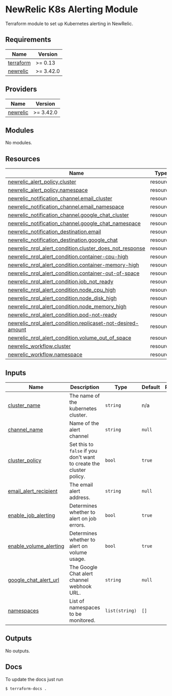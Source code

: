 # NewRelic K8s Alerting Module

Terraform module to set up Kubernetes alerting in NewRelic.

<!-- BEGIN_TF_DOCS -->
## Requirements

| Name | Version |
|------|---------|
| <a name="requirement_terraform"></a> [terraform](#requirement\_terraform) | >= 0.13 |
| <a name="requirement_newrelic"></a> [newrelic](#requirement\_newrelic) | >= 3.42.0 |

## Providers

| Name | Version |
|------|---------|
| <a name="provider_newrelic"></a> [newrelic](#provider\_newrelic) | >= 3.42.0 |

## Modules

No modules.

## Resources

| Name | Type |
|------|------|
| [newrelic_alert_policy.cluster](https://registry.terraform.io/providers/newrelic/newrelic/latest/docs/resources/alert_policy) | resource |
| [newrelic_alert_policy.namespace](https://registry.terraform.io/providers/newrelic/newrelic/latest/docs/resources/alert_policy) | resource |
| [newrelic_notification_channel.email_cluster](https://registry.terraform.io/providers/newrelic/newrelic/latest/docs/resources/notification_channel) | resource |
| [newrelic_notification_channel.email_namespace](https://registry.terraform.io/providers/newrelic/newrelic/latest/docs/resources/notification_channel) | resource |
| [newrelic_notification_channel.google_chat_cluster](https://registry.terraform.io/providers/newrelic/newrelic/latest/docs/resources/notification_channel) | resource |
| [newrelic_notification_channel.google_chat_namespace](https://registry.terraform.io/providers/newrelic/newrelic/latest/docs/resources/notification_channel) | resource |
| [newrelic_notification_destination.email](https://registry.terraform.io/providers/newrelic/newrelic/latest/docs/resources/notification_destination) | resource |
| [newrelic_notification_destination.google_chat](https://registry.terraform.io/providers/newrelic/newrelic/latest/docs/resources/notification_destination) | resource |
| [newrelic_nrql_alert_condition.cluster_does_not_response](https://registry.terraform.io/providers/newrelic/newrelic/latest/docs/resources/nrql_alert_condition) | resource |
| [newrelic_nrql_alert_condition.container-cpu-high](https://registry.terraform.io/providers/newrelic/newrelic/latest/docs/resources/nrql_alert_condition) | resource |
| [newrelic_nrql_alert_condition.container-memory-high](https://registry.terraform.io/providers/newrelic/newrelic/latest/docs/resources/nrql_alert_condition) | resource |
| [newrelic_nrql_alert_condition.container-out-of-space](https://registry.terraform.io/providers/newrelic/newrelic/latest/docs/resources/nrql_alert_condition) | resource |
| [newrelic_nrql_alert_condition.job_not_ready](https://registry.terraform.io/providers/newrelic/newrelic/latest/docs/resources/nrql_alert_condition) | resource |
| [newrelic_nrql_alert_condition.node_cpu_high](https://registry.terraform.io/providers/newrelic/newrelic/latest/docs/resources/nrql_alert_condition) | resource |
| [newrelic_nrql_alert_condition.node_disk_high](https://registry.terraform.io/providers/newrelic/newrelic/latest/docs/resources/nrql_alert_condition) | resource |
| [newrelic_nrql_alert_condition.node_memory_high](https://registry.terraform.io/providers/newrelic/newrelic/latest/docs/resources/nrql_alert_condition) | resource |
| [newrelic_nrql_alert_condition.pod-not-ready](https://registry.terraform.io/providers/newrelic/newrelic/latest/docs/resources/nrql_alert_condition) | resource |
| [newrelic_nrql_alert_condition.replicaset-not-desired-amount](https://registry.terraform.io/providers/newrelic/newrelic/latest/docs/resources/nrql_alert_condition) | resource |
| [newrelic_nrql_alert_condition.volume_out_of_space](https://registry.terraform.io/providers/newrelic/newrelic/latest/docs/resources/nrql_alert_condition) | resource |
| [newrelic_workflow.cluster](https://registry.terraform.io/providers/newrelic/newrelic/latest/docs/resources/workflow) | resource |
| [newrelic_workflow.namespace](https://registry.terraform.io/providers/newrelic/newrelic/latest/docs/resources/workflow) | resource |

## Inputs

| Name | Description | Type | Default | Required |
|------|-------------|------|---------|:--------:|
| <a name="input_cluster_name"></a> [cluster\_name](#input\_cluster\_name) | The name of the kubernetes cluster. | `string` | n/a | yes |
| <a name="input_channel_name"></a> [channel\_name](#input\_channel\_name) | Name of the alert channel | `string` | `null` | no |
| <a name="input_cluster_policy"></a> [cluster\_policy](#input\_cluster\_policy) | Set this to `false` if you don't want to create the cluster policy. | `bool` | `true` | no |
| <a name="input_email_alert_recipient"></a> [email\_alert\_recipient](#input\_email\_alert\_recipient) | The email alert address. | `string` | `null` | no |
| <a name="input_enable_job_alerting"></a> [enable\_job\_alerting](#input\_enable\_job\_alerting) | Determines whether to alert on job errors. | `bool` | `true` | no |
| <a name="input_enable_volume_alerting"></a> [enable\_volume\_alerting](#input\_enable\_volume\_alerting) | Determines whether to alert on volume usage. | `bool` | `true` | no |
| <a name="input_google_chat_alert_url"></a> [google\_chat\_alert\_url](#input\_google\_chat\_alert\_url) | The Google Chat alert channel webhook URL. | `string` | `null` | no |
| <a name="input_namespaces"></a> [namespaces](#input\_namespaces) | List of namespaces to be monitored. | `list(string)` | `[]` | no |

## Outputs

No outputs.
<!-- END_TF_DOCS -->

## Docs

To update the docs just run
```shell
$ terraform-docs .
```